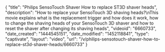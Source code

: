 {
    "title": "Philips SensoTouch Shaver How to replace ST3D shaver heads",
    "description": "How to replace your SensoTouch 3D shaving heads?\nThis movie explains what is the replacement trigger and how does it work, how to change the shaving heads of your SensoTouch 3D shaver and how to reset the shaver after changing its shaving heads",
    "videoid": "6660733",
    "date_created": "1444545151",
    "date_modified": "1452118841",
    "type": "captivate",
    "layout": "video",
    "url": "\/v\/philips-sensotouch-shaver-how-to-replace-st3d-shaver-heads\/6660733"
}
